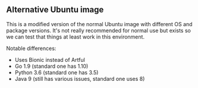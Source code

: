 Alternative Ubuntu image
------------------------

This is a modified version of the normal Ubuntu image with different
OS and package versions. It's not really recommended for normal use
but exists so we can test that things at least work in this environment.

Notable differences:
 - Uses Bionic instead of Artful
 - Go 1.9 (standard one has 1.10)
 - Python 3.6 (standard one has 3.5)
 - Java 9 (still has various issues, standard one uses 8)
